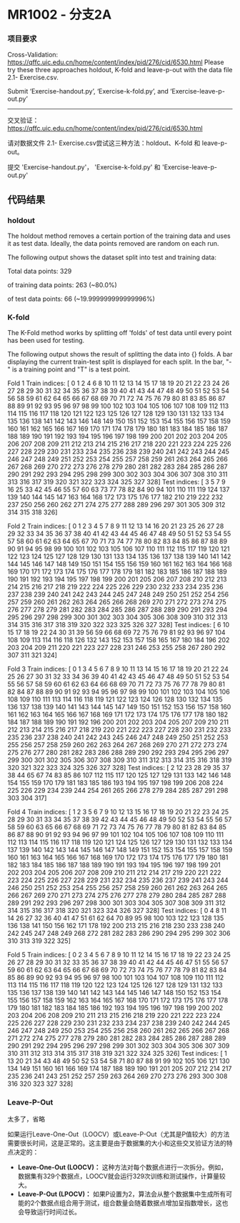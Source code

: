 # MR1002 - 分支2A
### 项目要求

Cross-Validation: https://qffc.uic.edu.cn/home/content/index/pid/276/cid/6530.html Please try these three approaches holdout, K-fold and leave-p-out with the data file 2.1- Exercise.csv. 

Submit ‘Exercise-handout.py’, ‘Exercise-k-fold.py’, and ‘Exercise-leave-p-out.py’

------

交叉验证：https://qffc.uic.edu.cn/home/content/index/pid/276/cid/6530.html 

请对数据文件 2.1- Exercise.csv尝试这三种方法：holdout、K-fold 和 leave-p-out。

提交 'Exercise-handout.py'， 'Exercise-k-fold.py' 和 'Exercise-leave-p-out.py'

## 代码结果

### holdout

The holdout method removes a certain portion of the training data and uses it as test data.
Ideally, the data points removed are random on each run.

The following output shows the dataset split into test and training data:

Total data points: 329

of training data points: 263 (~80.0%)

of test data points: 66 (~19.999999999999996%)

### K-fold

The K-Fold method works by splitting off 'folds' of test data until every point has been used for testing.

The following output shows the result of splitting the data into {} folds.
A bar displaying the current train-test split is displayed for each split.
In the bar, "-" is a training point and "T" is a test point.

Fold 1
Train indices: [  0   1   2   4   6   8  10  11  12  13  14  15  17  18  19  20  21  22
  23  24  26  27  28  29  30  31  32  34  35  36  37  38  39  40  41  43
  44  47  48  49  50  51  52  53  54  56  58  59  61  62  64  65  66  67
  68  69  70  71  72  74  75  76  79  80  81  83  85  86  87  88  89  91
  92  93  95  96  97  98  99 100 102 103 104 105 106 107 108 109 112 113
 114 115 116 117 118 120 121 122 123 125 126 127 128 129 130 131 132 133
 134 135 136 138 141 142 143 146 148 149 150 151 152 153 154 155 156 157
 158 159 160 161 162 165 166 167 169 170 171 174 178 179 180 181 183 184
 185 186 187 188 189 190 191 192 193 194 195 196 197 198 199 200 201 202
 203 204 205 206 207 208 209 211 212 213 214 215 216 217 218 220 221 223
 224 225 226 227 228 229 230 231 233 234 235 236 238 239 240 241 242 243
 244 245 246 247 248 249 251 252 253 254 255 257 258 259 261 263 264 265
 266 267 268 269 270 272 273 276 278 279 280 281 282 283 284 285 286 287
 290 291 292 293 294 295 298 299 300 302 303 304 306 307 308 310 311 313
 316 317 319 320 321 322 323 324 325 327 328]
Test indices: [  3   5   7   9  16  25  33  42  45  46  55  57  60  63  73  77  78  82
  84  90  94 101 110 111 119 124 137 139 140 144 145 147 163 164 168 172
 173 175 176 177 182 210 219 222 232 237 250 256 260 262 271 274 275 277
 288 289 296 297 301 305 309 312 314 315 318 326]

Fold 2
Train indices: [  0   1   2   3   4   5   7   8   9  11  12  13  14  16  20  21  23  25
  26  27  28  29  32  33  34  35  36  37  38  40  41  42  43  44  45  46
  47  48  49  50  51  52  53  54  55  57  58  60  61  62  63  64  65  67
  70  71  73  74  77  78  80  82  83  84  85  86  87  88  89  90  91  94
  95  98  99 100 101 102 103 105 106 107 110 111 112 115 117 119 120 121
 122 123 124 125 127 128 129 130 131 133 134 135 136 137 138 139 140 141
 142 144 145 146 147 148 149 150 151 154 155 156 159 160 161 162 163 164
 166 168 169 170 171 172 173 174 175 176 177 178 179 181 182 183 185 186
 187 188 189 190 191 192 193 194 195 197 198 199 200 201 205 206 207 208
 210 212 213 214 215 216 217 218 219 222 224 225 226 229 230 232 233 234
 235 236 237 238 239 240 241 242 243 244 245 247 248 249 250 251 252 254
 256 257 259 260 261 262 263 264 265 266 268 269 270 271 272 273 274 275
 276 277 278 279 281 282 283 284 285 286 287 288 289 290 291 293 294 295
 296 297 298 299 300 301 302 303 304 305 306 308 309 310 312 313 314 315
 316 317 318 319 320 322 323 325 326 327 328]
Test indices: [  6  10  15  17  18  19  22  24  30  31  39  56  59  66  68  69  72  75
  76  79  81  92  93  96  97 104 108 109 113 114 116 118 126 132 143 152
 153 157 158 165 167 180 184 196 202 203 204 209 211 220 221 223 227 228
 231 246 253 255 258 267 280 292 307 311 321 324]

Fold 3
Train indices: [  0   1   3   4   5   6   7   8   9  10  11  13  14  15  16  17  18  19
  20  21  22  24  25  26  27  30  31  32  33  34  36  39  40  41  42  43
  45  46  47  48  49  50  51  52  53  54  55  56  57  58  59  60  61  62
  63  64  66  68  69  70  71  72  73  75  76  77  78  79  80  81  82  84
  87  88  89  90  91  92  93  94  95  96  97  98  99 100 101 102 103 104
 105 106 108 109 110 111 113 114 116 118 119 121 122 123 124 126 128 130
 132 134 135 136 137 138 139 140 141 143 144 145 147 149 150 151 152 153
 156 157 158 160 161 162 163 164 165 166 167 168 169 171 172 173 174 175
 176 177 178 180 182 184 187 188 189 190 191 192 196 200 201 202 203 204
 205 207 209 210 211 212 213 214 215 216 217 218 219 220 221 222 223 227
 228 230 231 232 233 235 236 237 238 240 241 242 243 245 246 247 248 249
 250 251 252 253 255 256 257 258 259 260 262 263 264 267 268 269 270 271
 272 273 274 275 276 277 280 281 282 283 286 288 289 290 292 293 294 295
 296 297 299 300 301 302 305 306 307 308 309 310 311 312 313 314 315 316
 318 319 320 321 322 323 324 325 326 327 328]
Test indices: [  2  12  23  28  29  35  37  38  44  65  67  74  83  85  86 107 112 115
 117 120 125 127 129 131 133 142 146 148 154 155 159 170 179 181 183 185
 186 193 194 195 197 198 199 206 208 224 225 226 229 234 239 244 254 261
 265 266 278 279 284 285 287 291 298 303 304 317]

Fold 4
Train indices: [  1   2   3   5   6   7   9  10  12  13  15  16  17  18  19  20  21  22
  23  24  25  28  29  30  31  33  34  35  37  38  39  42  43  44  45  46
  48  49  50  52  53  54  55  56  57  58  59  60  63  65  66  67  68  69
  71  72  73  74  75  76  77  78  79  80  81  82  83  84  85  86  87  88
  90  91  92  93  94  96  97  99 101 102 104 105 106 107 108 109 110 111
 112 113 114 115 116 117 118 119 120 121 124 125 126 127 129 130 131 132
 133 134 137 139 140 142 143 144 145 146 147 148 149 151 152 153 154 155
 157 158 159 160 161 163 164 165 166 167 168 169 170 172 173 174 175 176
 177 179 180 181 182 183 184 185 186 187 188 189 190 191 193 194 195 196
 197 198 199 201 202 203 204 205 206 207 208 209 210 211 212 214 217 219
 220 221 222 223 224 225 226 227 228 229 231 232 234 235 236 237 239 241
 243 244 246 250 251 252 253 254 255 256 257 258 259 260 261 262 263 264
 265 266 267 269 270 271 273 274 275 276 277 278 279 280 284 285 287 288
 289 291 292 293 296 297 298 300 301 303 304 305 307 308 309 311 312 314
 315 316 317 318 320 321 323 324 326 327 328]
Test indices: [  0   4   8  11  14  26  27  32  36  40  41  47  51  61  62  64  70  89
  95  98 100 103 122 123 128 135 136 138 141 150 156 162 171 178 192 200
 213 215 216 218 230 233 238 240 242 245 247 248 249 268 272 281 282 283
 286 290 294 295 299 302 306 310 313 319 322 325]

Fold 5
Train indices: [  0   2   3   4   5   6   7   8   9  10  11  12  14  15  16  17  18  19
  22  23  24  25  26  27  28  29  30  31  32  33  35  36  37  38  39  40
  41  42  44  45  46  47  51  55  56  57  59  60  61  62  63  64  65  66
  67  68  69  70  72  73  74  75  76  77  78  79  81  82  83  84  85  86
  89  90  92  93  94  95  96  97  98 100 101 103 104 107 108 109 110 111
 112 113 114 115 116 117 118 119 120 122 123 124 125 126 127 128 129 131
 132 133 135 136 137 138 139 140 141 142 143 144 145 146 147 148 150 152
 153 154 155 156 157 158 159 162 163 164 165 167 168 170 171 172 173 175
 176 177 178 179 180 181 182 183 184 185 186 192 193 194 195 196 197 198
 199 200 202 203 204 206 208 209 210 211 213 215 216 218 219 220 221 222
 223 224 225 226 227 228 229 230 231 232 233 234 237 238 239 240 242 244
 245 246 247 248 249 250 253 254 255 256 258 260 261 262 265 266 267 268
 271 272 274 275 277 278 279 280 281 282 283 284 285 286 287 288 289 290
 291 292 294 295 296 297 298 299 301 302 303 304 305 306 307 309 310 311
 312 313 314 315 317 318 319 321 322 324 325 326]
Test indices: [  1  13  20  21  34  43  48  49  50  52  53  54  58  71  80  87  88  91
  99 102 105 106 121 130 134 149 151 160 161 166 169 174 187 188 189 190
 191 201 205 207 212 214 217 235 236 241 243 251 252 257 259 263 264 269
 270 273 276 293 300 308 316 320 323 327 328]

### Leave-P-Out

太多了，省略

如果运行Leave-One-Out（LOOCV）或Leave-P-Out（尤其是P值较大）的方法需要很长时间，这是正常的。这主要是由于数据集的大小和这些交叉验证方法的特点决定的：

- **Leave-One-Out (LOOCV)：** 这种方法对每个数据点进行一次拆分。例如，数据集有329个数据点，LOOCV就会运行329次训练和测试操作，计算量较大。
- **Leave-P-Out (LPOCV)：** 如果P设置为2，算法会从整个数据集中生成所有可能的2个数据点组合用于测试，组合数量会随着数据点增加呈指数增长，这也会导致运行时间过长。
